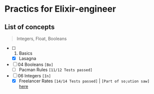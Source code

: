 # Practics for Elixir-engineer

## List of concepts

> Integers, Float, Booleans

- [ ] 01. Basics
  - [x] Lasagna
- [ ] 04 Booleans `[Bo]`
  - [ ] Pacman Rules `[11/12 Tests passed]`
- [ ] 06 Integers `[In]`
  - [x] Freelancer Rates `[14/14 Tests passed]` | `[Part of so;ution saw]` [here](https://github.com/gerald-annan/freelancer-rates/blob/main/lib/freelancer_rates.ex)

